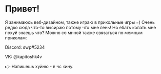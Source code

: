 <div>
  <br>
  <h1>Привет!</h1>
  <p>
    Я занимаюсь веб-дизайном, также играю в прикольные игры =) Очень редко сюда что-то высираю потому что мне лень! Но ебать копать мне похуй знаешь что? Можно со мнной также связаться по мемным приколам:
  </p>
   <p>
Discord: swp#5234
   </p>
  <p>
VK: @kapitoshk4v
  </p>
  <p>
👉 Напишешь хуйню - в чс кину.
</p>
</div>
